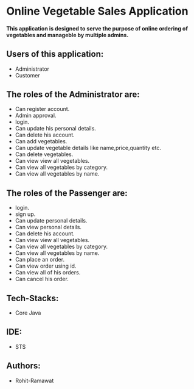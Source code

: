 # Online Vegetable Sales Application 
#### This application is designed to serve the purpose of online ordering of vegetables and manageble by multiple admins.

## Users of this application: 
- Administrator 
- Customer
## The roles of the Administrator are:
- Can register account.
- Admin approval.
- login. 
- Can update his personal details.
- Can delete his account.
- Can add vegetables.
- Can update vegetable details like name,price,quantity etc.
- Can delete vegetables.
- Can view view all vegetables.
- Can view all vegetables by category.
- Can view all vegetables by name.

## The roles of the Passenger are:
- login.
- sign up.
- Can update personal details.
- Can view personal details.
- Can delete his account.
- Can view view all vegetables.
- Can view all vegetables by category.
- Can view all vegetables by name.
- Can place an order.
- Can view order using id.
- Can view all of his orders.
- Can cancel his order.

## Tech-Stacks:
- Core Java
## IDE:
- STS
## Authors:
- Rohit-Ramawat
